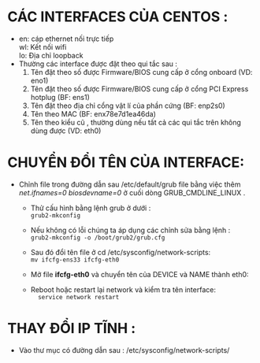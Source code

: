 # CÁC INTERFACES CỦA CENTOS :   

- en: cáp ethernet nối trực tiếp   
 wl: Kết nối wifi  
 lo: Địa chỉ loopback  
- Thường các interface được đặt theo qui tắc sau :   
	1. Tên đặt theo  số được Firmware/BIOS cung cấp ở cổng onboard (VD: eno1)  
	2. Tên đặt theo số được  Firmware/BIOS cung cấp ở cổng  PCI Express hotplug  (BF: ens1)  
	3. Tên đặt theo địa chỉ cổng vật lí của phần cứng (BF: enp2s0)
	4. Tên theo MAC (BF: enx78e7d1ea46da)  
	5. Tên theo kiểu cũ , thường dùng nếu tất cả các qui tắc trên không dùng được (VD: eth0)  


# CHUYỂN ĐỔI TÊN CỦA INTERFACE:  

- Chỉnh file trong đường dẫn sau  /etc/default/grub file bằng việc thêm *net.ifnames=0* *biosdevname=0* ở cuối dòng  GRUB_CMDLINE_LINUX .  

	- Thử cấu hình bằng lệnh grub ở dưới :  
      `grub2-mkconfig`  
    
    - Nếu không có lỗi chúng ta áp dụng các chỉnh sửa bằng lệnh :  
     ` grub2-mkconfig -o /boot/grub2/grub.cfg  `

   - Sau đó đổi tên file ở cd /etc/sysconfig/network-scripts:  
 ` mv ifcfg-ens33 ifcfg-eth0  `
	- Mở file  **ifcfg-eth0** và chuyển tên của DEVICE và NAME thành eth0:  

	- Reboot hoặc restart lại network và kiểm tra tên interface:  
      `  service network restart`



	

# THAY ĐỔI IP TĨNH :

* Vào thư mục có đường dẫn sau : /etc/sysconfig/network-scripts/

